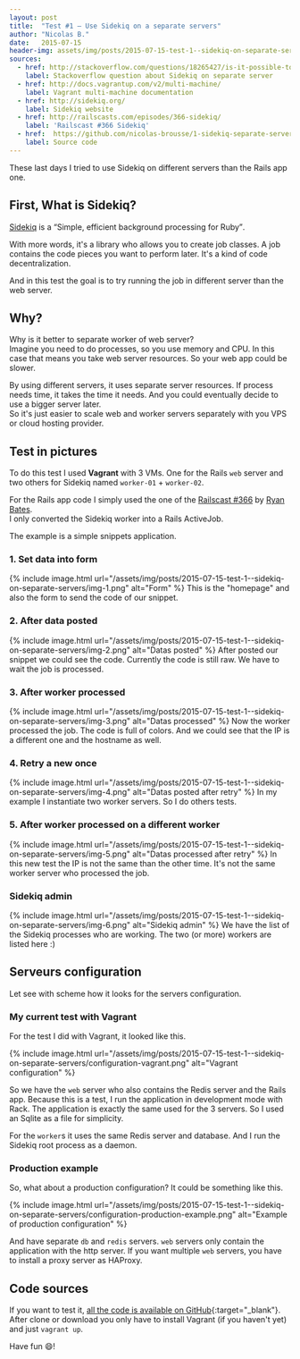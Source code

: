 ```yaml
---
layout: post
title:  "Test #1 — Use Sidekiq on a separate servers"
author: "Nicolas B."
date:   2015-07-15
header-img: assets/img/posts/2015-07-15-test-1--sidekiq-on-separate-servers/banner.jpg
sources:
  - href: http://stackoverflow.com/questions/18265427/is-it-possible-to-run-sidekiq-on-a-separate-host-from-the-rails-host
    label: Stackoverflow question about Sidekiq on separate server
  - href: http://docs.vagrantup.com/v2/multi-machine/
    label: Vagrant multi-machine documentation
  - href: http://sidekiq.org/
    label: Sidekiq website
  - href: http://railscasts.com/episodes/366-sidekiq/
    label: 'Railscast #366 Sidekiq'
  - href:  https://github.com/nicolas-brousse/1-sidekiq-separate-servers
    label: Source code
---
```


These last days I tried to use Sidekiq on different servers than the Rails app one.

## First, What is Sidekiq?

[Sidekiq](http://sidekiq.org/) is a <q>Simple, efficient background processing for Ruby</q>.  

With more words, it's a library who allows you to create job classes. A job contains the code pieces you want to perform later. It's a kind of code decentralization.

And in this test the goal is to try running the job in different server than the web server.


## Why?

Why is it better to separate worker of web server?  
Imagine you need to do processes, so you use memory and CPU. In this case that means you take web server resources. So your web app could be slower.

By using different servers, it uses separate server resources. If process needs time, it takes the time it needs. And you could eventually decide to use a bigger server later.  
So it's just easier to scale web and worker servers separately with you VPS or cloud hosting provider.


## Test in pictures

To do this test I used **Vagrant** with 3 VMs. One for the Rails `web` server and two others for Sidekiq named `worker-01` + `worker-02`.

For the Rails app code I simply used the one of the [Railscast #366](http://railscasts.com/episodes/366-sidekiq/) by [Ryan Bates](https://twitter.com/rbates).  
I only converted the Sidekiq worker into a Rails ActiveJob.

The example is a simple snippets application.

### 1. Set data into form

{% include image.html url="/assets/img/posts/2015-07-15-test-1--sidekiq-on-separate-servers/img-1.png" alt="Form" %}
This is the "homepage" and also the form to send the code of our snippet.

### 2. After data posted

{% include image.html url="/assets/img/posts/2015-07-15-test-1--sidekiq-on-separate-servers/img-2.png" alt="Datas posted" %}
After posted our snippet we could see the code. Currently the code is still raw. We have to wait the job is processed.

### 3. After worker processed

{% include image.html url="/assets/img/posts/2015-07-15-test-1--sidekiq-on-separate-servers/img-3.png" alt="Datas processed" %}
Now the worker processed the job. The code is full of colors.
And we could see that the IP is a different one and the hostname as well.

### 4. Retry a new once

{% include image.html url="/assets/img/posts/2015-07-15-test-1--sidekiq-on-separate-servers/img-4.png" alt="Datas posted after retry" %}
In my example I instantiate two worker servers. So I do others tests.

### 5. After worker processed on a different worker

{% include image.html url="/assets/img/posts/2015-07-15-test-1--sidekiq-on-separate-servers/img-5.png" alt="Datas processed after retry" %}
In this new test the IP is not the same than the other time. It's not the same worker server who processed the job.

### Sidekiq admin

{% include image.html url="/assets/img/posts/2015-07-15-test-1--sidekiq-on-separate-servers/img-6.png" alt="Sidekiq admin" %}
We have the list of the Sidekiq processes who are working. The two (or more) workers are listed here :)


## Serveurs configuration

Let see with scheme how it looks for the servers configuration.

### My current test with Vagrant

For the test I did with Vagrant, it looked like this.

{% include image.html url="/assets/img/posts/2015-07-15-test-1--sidekiq-on-separate-servers/configuration-vagrant.png" alt="Vagrant configuration" %}

So we have the `web` server who also contains the Redis server and the Rails app. Because this is a test, I run the application in development mode with Rack.
The application is exactly the same used for the 3 servers. So I used an Sqlite as a file for simplicity.

For the `worker`s it uses the same Redis server and database. And I run the Sidekiq root process as a daemon.

### Production example

So, what about a production configuration? It could be something like this.

{% include image.html url="/assets/img/posts/2015-07-15-test-1--sidekiq-on-separate-servers/configuration-production-example.png" alt="Example of production configuration" %}

And have separate `db` and `redis` servers. `web` servers only contain the application with the http server. If you want multiple `web` servers, you have to install a proxy server as HAProxy.


## Code sources

If you want to test it, [all the code is available on GitHub](https://github.com/nicolas-brousse/1-sidekiq-separate-servers){:target="_blank"}.  
After clone or download you only have to install Vagrant (if you haven't yet) and just `vagrant up`.

Have fun :smile:!

